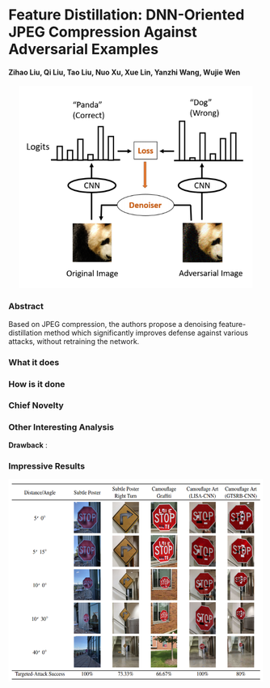 # Feature Distillation: DNN-Oriented JPEG Compression Against Adversarial Examples

#### Zihao Liu, Qi Liu, Tao Liu, Nuo Xu, Xue Lin, Yanzhi Wang, Wujie Wen

<p align="center">
  <img src="cvpr_2018/img/guided_denoiser.png" height="400" title="Guided Denoiser">
</p>

### Abstract

Based on JPEG compression, the authors propose a denoising feature-distillation method which significantly improves defense against various attacks, without retraining the network.

### What it does

### How is it done


### Chief Novelty


### Other Interesting Analysis


**Drawback** :  


### Impressive Results


<p align="center">
  <img src="cvpr_2018/img/phy_attack_results.png" height="400" title="Robust Physical World Attack Results">
</p>

